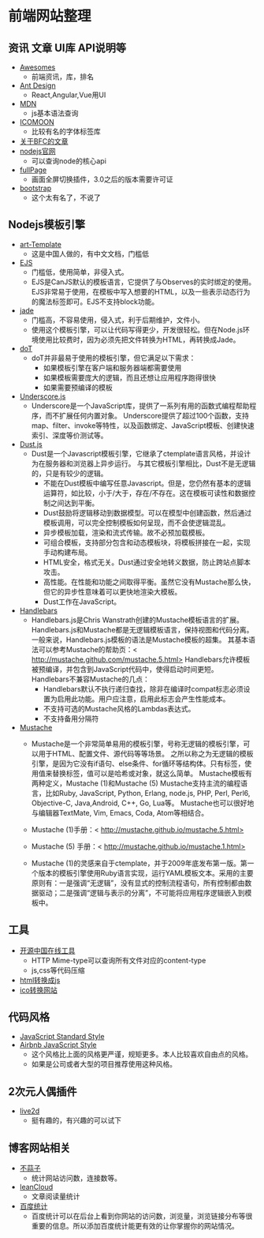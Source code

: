 <!--
 * @Description: 前端网站整理
 * @Author: shenxf
 * @Date: 2019-03-06 09:53:17
 -->
# 前端网站整理

## 资讯 文章 UI库 API说明等

* [Awesomes](https://www.awesomes.cn/)
    * 前端资讯，库，排名
* [Ant Design](https://ant.design/)
    * React,Angular,Vue用UI 
* [MDN](https://developer.mozilla.org/zh-CN/)
    * js基本语法查询
* [ICOMOON](https://icomoon.io/app/#/select)
    * 比较有名的字体标签库
* [关于BFC的文章](https://www.zhangxinxu.com/wordpress/2015/02/css-deep-understand-flow-bfc-column-two-auto-layout/)
* [nodejs官网](https://nodejs.org/en/)
    * 可以查询node的核心api
* [fullPage](https://github.com/alvarotrigo/fullPage.js)
    * 画面全屏切换插件，3.0之后的版本需要许可证
* [bootstrap](http://www.bootcss.com/)
    * 这个太有名了，不说了

## Nodejs模板引擎

* [art-Template](http://aui.github.com/artTemplate/*/)
    * 这是中国人做的，有中文文档，门槛低
* [EJS](https://ejs.co)
    * 门槛低，使用简单，非侵入式。
    * EJS是CanJS默认的模板语言，它提供了与Observes的实时绑定的使用。EJS非常易于使用，在模板中写入想要的HTML，以及一些表示动态行为的魔法标签即可。EJS不支持block功能。
* [jade](http://jade-lang.com/)
    * 门槛高，不容易使用，侵入式，利于后期维护，文件小。
    * 使用这个模板引擎，可以让代码写得更少，开发很轻松。但在Node.js环境使用比较费时，因为必须先把文件转换为HTML，再转换成Jade。
* [doT](http://olado.github.io/doT/)
    * doT并非最易于使用的模板引擎，但它满足以下需求： 
        * 如果模板引擎在客户端和服务器端都需要使用 
        * 如果模板需要庞大的逻辑，而且还想让应用程序跑得很快 
        * 如果需要预编译的模板
* [Underscore.js](http://underscorejs.org/)
    * Underscore是一个JavaScript库，提供了一系列有用的函数式编程帮助程序，而不扩展任何内置对象。 
    Underscore提供了超过100个函数，支持map、filter、invoke等特性，以及函数绑定、JavaScript模板、创建快速索引、深度等价测试等。
* [Dust.js](http://www.dustjs.com/)
    * Dust是一个Javascript模板引擎，它继承了ctemplate语言风格，并设计为在服务器和浏览器上异步运行。 
    与其它模板引擎相比，Dust不是无逻辑的，只是有较少的逻辑。 
        * 不能在Dust模板中编写任意Javascript。但是，您仍然有基本的逻辑运算符，如比较，小于/大于，存在/不存在。这在模板可读性和数据控制之间达到平衡。 
        * Dust鼓励将逻辑移动到数据模型。可以在模型中创建函数，然后通过模板调用，可以完全控制模板如何呈现，而不会使逻辑混乱。 
        * 异步模板加载，渲染和流式传输。故不必预加载模板。 
        * 可组合模板，支持部分包含和动态模板块，将模板拼接在一起，实现手动构建布局。 
        * HTML安全，格式无关。Dust通过安全地转义数据，防止跨站点脚本攻击。 
        * 高性能。在性能和功能之间取得平衡。虽然它没有Mustache那么快，但它的异步性意味着可以更快地渲染大模板。 
        * Dust工作在JavaScript。
* [Handlebars](http://handlebarsjs.com/)
    * Handlebars.js是Chris Wanstrath创建的Mustache模板语言的扩展。Handlebars.js和Mustache都是无逻辑模板语言，保持视图和代码分离。 
    一般来说，Handlebars.js模板的语法是Mustache模板的超集。 
    其基本语法可以参考Mustache的帮助页：< http://mustache.github.com/mustache.5.html> 
    Handlebars允许模板被预编译，并包含到JavaScript代码中，使得启动时间更短。 
    Handlebars不兼容Mustache的几点： 
        * Handlebars默认不执行递归查找，除非在编译时compat标志必须设置为启用此功能。用户应注意，启用此标志会产生性能成本。 
        * 不支持可选的Mustache风格的Lambdas表达式。 
        * 不支持备用分隔符
* [Mustache](http://mustache.github.io/)
    * Mustache是一个非常简单易用的模板引擎，号称无逻辑的模板引擎，可以用于HTML、配置文件、源代码等等场景。 
    之所以称之为无逻辑的模板引擎，是因为它没有if语句、else条件、for循环等结构体。只有标签，使用值来替换标签，值可以是哈希或对象，就这么简单。 
    Mustache模板有两种定义，Mustache (1)和Mustache (5) 
    Mustache支持主流的编程语言，比如Ruby, JavaScript, Python, Erlang, node.js, PHP, Perl, Perl6, Objective-C, Java,Android, C++, Go, Lua等。 
    Mustache也可以很好地与编辑器TextMate, Vim, Emacs, Coda, Atom等相结合。

    * Mustache (1)手册：< http://mustache.github.io/mustache.5.html> 
    * Mustache (5) 手册：< http://mustache.github.io/mustache.1.html>

    * Mustache (1)的灵感来自于ctemplate，并于2009年底发布第一版。第一个版本的模板引擎使用Ruby语言实现，运行YAML模板文本。采用的主要原则有：一是强调“无逻辑”，没有显式的控制流程语句，所有控制都由数据驱动；二是强调“逻辑与表示的分离”，不可能将应用程序逻辑嵌入到模板中。

## 工具

* [开源中国在线工具](http://tool.oschina.net/) 
    * HTTP Mime-type可以查询所有文件对应的content-type
    * js,css等代码压缩
* [html转换成js](https://www.html.cn/tool/html2js/)
* [ico转换网站](http://www.bitbug.net/)

## 代码风格

- [JavaScript Standard Style](https://standardjs.com/)
- [Airbnb JavaScript Style](http://airbnb.io/javascript/)
    + 这个风格比上面的风格更严谨，规矩更多。本人比较喜欢自由点的风格。
    + 如果是公司或者大型的项目推荐使用这种风格。

## 2次元人偶插件

- [live2d](https://www.cokemine.com/live2d1.html)
    + 挺有趣的，有兴趣的可以试下

## 博客网站相关

- [不蒜子](http://busuanzi.ibruce.info/)
    + 统计网站访问数，连接数等。
- [leanCloud](https://leancloud.cn/)
    + 文章阅读量统计
- [百度统计](https://tongji.baidu.com/web/27558325/welcome/login)
    + 百度统计可以在后台上看到你网站的访问数，浏览量，浏览链接分布等很重要的信息。所以添加百度统计能更有效的让你掌握你的网站情况。